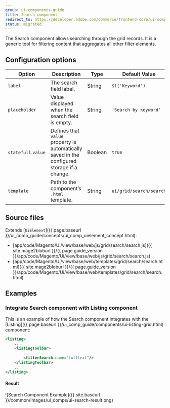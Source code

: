 ```yaml
---
group: ui-components-guide
title: Search component
redirect_to: https://developer.adobe.com/commerce/frontend-core/ui-components/components/search/
status: migrated
---
```


The Search component allows searching through the grid records. It is a generic tool for filtering content that aggregates all other filter elements.

## Configuration options

| Option | Description | Type | Default Value |
| --- | --- | --- | --- |
| `label` | The search field label. | String | `$t('Keyword')` |
| `placeholder` | Value displayed when the search field is empty. | String | `'Search by keyword'` |
| `statefull`.`value` | Defines that `value` property is automatically saved in the configured storage if a change. | Boolean | `true` |
| `template` | Path to the component’s `.html` template. | String | `ui/grid/search/search` |

## Source files

Extends [`UiElement`]({{ page.baseurl }}/ui_comp_guide/concepts/ui_comp_uielement_concept.html):

-  [app/code/Magento/Ui/view/base/web/js/grid/search/search.js]({{ site.mage2bloburl }}/{{ page.guide_version }}/app/code/Magento/Ui/view/base/web/js/grid/search/search.js)
-  [app/code/Magento/Ui/view/base/web/templates/grid/search/search.html]({{ site.mage2bloburl }}/{{ page.guide_version }}/app/code/Magento/Ui/view/base/web/templates/grid/search/search.html)

## Examples

### Integrate Search component with Listing component

This is an example of how the Search component integrates with the [Listing]({{ page.baseurl }}/ui_comp_guide/components/ui-listing-grid.html) component:

```xml
<listing>
    ...
    <listingToolbar>
        ...
        <filterSearch name="fulltext"/>
    </listingToolbar>
    ...
</listing>
```

#### Result

![Search Component Example]({{ site.baseurl }}/common/images/ui_comps/ui-search-result.png)
